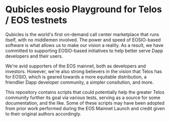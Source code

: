 # Qubicles eosio Playground for Telos / EOS testnets
Qubicles is the world's first on-demand call center marketplace that runs itself, with no middlemen involved. The power and speed of EOSIO-based software is what allows us to make our vision a reality. As a result, we have committed to supporting EOSIO-based initiatives to help better serve Dapp developers and their users.

We're avid supporters of the EOS mainnet, both as developers and investors. However, we're also strong believers in the vision that Telos has for EOSIO, which is geared towards a more equitable distribution, a friendlier Dapp developer community, a simpler consitution, and more.

This repository contains scripts that could potentially help the greater Telos community further its goal via various tests, serving as a source for some documentation, and the like. Some of these scripts may have been adopted from prior work performed during the EOS Mainnet Launch and credit given to their original authors accordingly.
